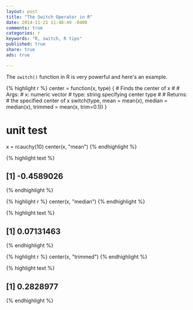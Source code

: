 ```yaml
---
layout: post
title: "The Switch Operator in R"
date: 2014-11-21 11:48:49 -0400
comments: true
categories: r
keywords: "R, switch, R tips"
published: true
share: true
ads: true

---
```


The `switch()` function in R is very powerful and here's an example.


{% highlight r %}
center = function(x, type) {
        # Finds the center of x
        #
        # Args:
        #       x:      numeric vector
        #       type:   string specifying center type
        # 
        # Returns:
        #       the specified center of x
        switch(type,
               mean = mean(x), median = median(x), trimmed = mean(x, trim=0.1))
}

# unit test
x = rcauchy(10)
center(x, "mean")
{% endhighlight %}



{% highlight text %}
## [1] -0.4589026
{% endhighlight %}



{% highlight r %}
center(x, "median")
{% endhighlight %}



{% highlight text %}
## [1] 0.07131463
{% endhighlight %}



{% highlight r %}
center(x, "trimmed")
{% endhighlight %}



{% highlight text %}
## [1] 0.2828977
{% endhighlight %}

